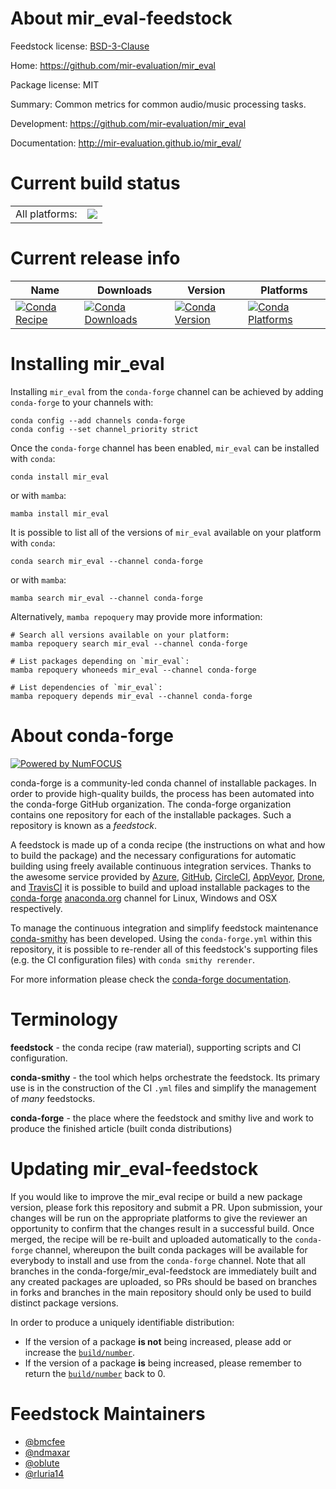 About mir_eval-feedstock
========================

Feedstock license: [BSD-3-Clause](https://github.com/conda-forge/mir_eval-feedstock/blob/main/LICENSE.txt)

Home: https://github.com/mir-evaluation/mir_eval

Package license: MIT

Summary: Common metrics for common audio/music processing tasks.

Development: https://github.com/mir-evaluation/mir_eval

Documentation: http://mir-evaluation.github.io/mir_eval/

Current build status
====================


<table><tr><td>All platforms:</td>
    <td>
      <a href="https://dev.azure.com/conda-forge/feedstock-builds/_build/latest?definitionId=10278&branchName=main">
        <img src="https://dev.azure.com/conda-forge/feedstock-builds/_apis/build/status/mir_eval-feedstock?branchName=main">
      </a>
    </td>
  </tr>
</table>

Current release info
====================

| Name | Downloads | Version | Platforms |
| --- | --- | --- | --- |
| [![Conda Recipe](https://img.shields.io/badge/recipe-mir_eval-green.svg)](https://anaconda.org/conda-forge/mir_eval) | [![Conda Downloads](https://img.shields.io/conda/dn/conda-forge/mir_eval.svg)](https://anaconda.org/conda-forge/mir_eval) | [![Conda Version](https://img.shields.io/conda/vn/conda-forge/mir_eval.svg)](https://anaconda.org/conda-forge/mir_eval) | [![Conda Platforms](https://img.shields.io/conda/pn/conda-forge/mir_eval.svg)](https://anaconda.org/conda-forge/mir_eval) |

Installing mir_eval
===================

Installing `mir_eval` from the `conda-forge` channel can be achieved by adding `conda-forge` to your channels with:

```
conda config --add channels conda-forge
conda config --set channel_priority strict
```

Once the `conda-forge` channel has been enabled, `mir_eval` can be installed with `conda`:

```
conda install mir_eval
```

or with `mamba`:

```
mamba install mir_eval
```

It is possible to list all of the versions of `mir_eval` available on your platform with `conda`:

```
conda search mir_eval --channel conda-forge
```

or with `mamba`:

```
mamba search mir_eval --channel conda-forge
```

Alternatively, `mamba repoquery` may provide more information:

```
# Search all versions available on your platform:
mamba repoquery search mir_eval --channel conda-forge

# List packages depending on `mir_eval`:
mamba repoquery whoneeds mir_eval --channel conda-forge

# List dependencies of `mir_eval`:
mamba repoquery depends mir_eval --channel conda-forge
```


About conda-forge
=================

[![Powered by
NumFOCUS](https://img.shields.io/badge/powered%20by-NumFOCUS-orange.svg?style=flat&colorA=E1523D&colorB=007D8A)](https://numfocus.org)

conda-forge is a community-led conda channel of installable packages.
In order to provide high-quality builds, the process has been automated into the
conda-forge GitHub organization. The conda-forge organization contains one repository
for each of the installable packages. Such a repository is known as a *feedstock*.

A feedstock is made up of a conda recipe (the instructions on what and how to build
the package) and the necessary configurations for automatic building using freely
available continuous integration services. Thanks to the awesome service provided by
[Azure](https://azure.microsoft.com/en-us/services/devops/), [GitHub](https://github.com/),
[CircleCI](https://circleci.com/), [AppVeyor](https://www.appveyor.com/),
[Drone](https://cloud.drone.io/welcome), and [TravisCI](https://travis-ci.com/)
it is possible to build and upload installable packages to the
[conda-forge](https://anaconda.org/conda-forge) [anaconda.org](https://anaconda.org/)
channel for Linux, Windows and OSX respectively.

To manage the continuous integration and simplify feedstock maintenance
[conda-smithy](https://github.com/conda-forge/conda-smithy) has been developed.
Using the ``conda-forge.yml`` within this repository, it is possible to re-render all of
this feedstock's supporting files (e.g. the CI configuration files) with ``conda smithy rerender``.

For more information please check the [conda-forge documentation](https://conda-forge.org/docs/).

Terminology
===========

**feedstock** - the conda recipe (raw material), supporting scripts and CI configuration.

**conda-smithy** - the tool which helps orchestrate the feedstock.
                   Its primary use is in the construction of the CI ``.yml`` files
                   and simplify the management of *many* feedstocks.

**conda-forge** - the place where the feedstock and smithy live and work to
                  produce the finished article (built conda distributions)


Updating mir_eval-feedstock
===========================

If you would like to improve the mir_eval recipe or build a new
package version, please fork this repository and submit a PR. Upon submission,
your changes will be run on the appropriate platforms to give the reviewer an
opportunity to confirm that the changes result in a successful build. Once
merged, the recipe will be re-built and uploaded automatically to the
`conda-forge` channel, whereupon the built conda packages will be available for
everybody to install and use from the `conda-forge` channel.
Note that all branches in the conda-forge/mir_eval-feedstock are
immediately built and any created packages are uploaded, so PRs should be based
on branches in forks and branches in the main repository should only be used to
build distinct package versions.

In order to produce a uniquely identifiable distribution:
 * If the version of a package **is not** being increased, please add or increase
   the [``build/number``](https://docs.conda.io/projects/conda-build/en/latest/resources/define-metadata.html#build-number-and-string).
 * If the version of a package **is** being increased, please remember to return
   the [``build/number``](https://docs.conda.io/projects/conda-build/en/latest/resources/define-metadata.html#build-number-and-string)
   back to 0.

Feedstock Maintainers
=====================

* [@bmcfee](https://github.com/bmcfee/)
* [@ndmaxar](https://github.com/ndmaxar/)
* [@oblute](https://github.com/oblute/)
* [@rluria14](https://github.com/rluria14/)

